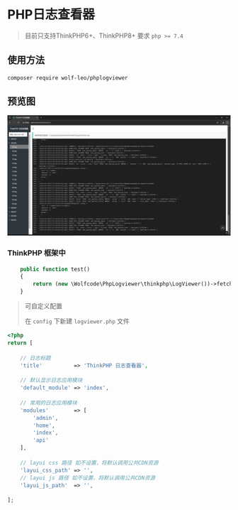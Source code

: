 # PHP日志查看器

> 目前只支持ThinkPHP6+、ThinkPHP8+
> 要求 `php >= 7.4`

## 使用方法

```shell
composer require wolf-leo/phplogviewer
```

## 预览图

![](test/images/demo.png)

### ThinkPHP 框架中

```php
    public function test()
    {
        return (new \Wolfcode\PhpLogviewer\thinkphp\LogViewer())->fetch();
    }
```

> 可自定义配置
>
> 在 `config` 下新建 `logviewer.php` 文件

```php
<?php
return [

    // 日志标题
    'title'          => 'ThinkPHP 日志查看器',

    // 默认显示日志应用模块
    'default_module' => 'index',

    // 常用的日志应用模块
    'modules'        => [
        'admin',
        'home',
        'index',
        'api'
    ],
    
    // layui css 路径 如不设置，将默认调用公共CDN资源
    'layui_css_path' => '',
    // layui js 路径 如不设置，将默认调用公共CDN资源
    'layui_js_path'  => '',
    
];
```
